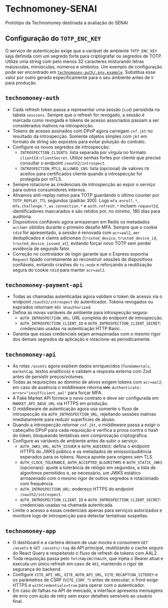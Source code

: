 # Technomoney-SENAI
Protótipo da Technomoney destinada a avaliação do SENAI

## Configuração do `TOTP_ENC_KEY`

O serviço de autenticação exige que a variável de ambiente `TOTP_ENC_KEY` seja
definida com um segredo forte para criptografar os segredos de TOTP. Utilize uma
string com pelo menos 32 caracteres misturando letras maiúsculas, minúsculas,
números e símbolos. Um exemplo de configuração pode ser encontrado em
[`technomoney-auth/.env.example`](technomoney-auth/.env.example). Substitua esse
valor por outro gerado especificamente para o seu ambiente antes de ir para
produção.

## `technomoney-auth`

- Cada refresh token passa a representar uma sessão (`sid`) persistida na tabela
  `sessions`. Sempre que o refresh for revogado, a sessão é marcada como
  revogada e tokens de acesso associados passam a ser considerados inativos na
  introspecção.
- Tokens de acesso assinados com DPoP agora carregam `cnf.jkt` no resultado da
  introspecção. Somente objetos simples com `jkt` em formato de string são
  expostos para evitar poluição do contrato.
- Configure os novos segredos de introspecção:
  - `INTROSPECTION_CLIENTS`: lista separada por vírgula no formato
    `clientId:clientSecret`. Utilize senhas fortes por cliente que precise
    consultar o endpoint `/oauth2/introspect`.
  - `INTROSPECTION_MTLS_ALLOWED_CNS`: lista (opcional) de valores `CN` aceitos
    para certificados cliente quando a introspecção for protegida por mTLS.
- Sempre rotacione as credenciais de introspecção ao expor o serviço para outros
  consumidores internos.
- Ativamos anti-replay nativo para TOTP guardando o último counter por `TOTP_REPLAY_TTL`
  segundos (padrão 300). Logs `mfa.enroll.*`, `mfa.challenge.*`, `ws.connection.*`
  e `auth.refresh.*` incluem `requestId`, identificadores mascarados e são
  retidos por, no mínimo, 180 dias para auditoria.
- Dispositivos confiáveis agora armazenam em Redis os metadados `acr`/`amr`
  obtidos durante o primeiro desafio MFA. Sempre que o cookie `tdid` for
  apresentado, a sessão é renovada com `acr=aal2`, `amr` deduplicados e claims
  adicionais (`trusted_device`, `trusted_device_id`, `trusted_device_issued_at`),
  evitando forçar novo TOTP sem perder evidência de segundo fator.
- Correção no controlador de login garante que o Express exponha `Request`
  tipado corretamente ao reconstruir sessões de dispositivos confiáveis, evitando
  crashes do `ts-node` e reforçando a reutilização segura do cookie `tdid` para
  manter `acr=aal2`.


## `technomoney-payment-api`

- Todas as chamadas autenticadas agora validam o token de acesso via o endpoint
  `/oauth2/introspect` do autenticador. Tokens revogados ou expirados retornam
  `401 Unauthorized`.
- Defina as novas variáveis de ambiente para introspecção segura:
  - `AUTH_INTROSPECTION_URL`: URL completa do endpoint de introspecção.
  - `AUTH_INTROSPECTION_CLIENT_ID` e `AUTH_INTROSPECTION_CLIENT_SECRET`:
    credenciais usadas na autenticação HTTP Basic.
- Garanta que essas credenciais sejam armazenadas com o mesmo rigor dos demais
  segredos da aplicação e rotacione-as periodicamente.

## `technomoney-api`


- As rotas `/assets` agora expõem dados enriquecidos (`fundamentals`, `marketCap`, textos analíticos) e validam a resposta externa com Zod antes de persistir preços/volumes.
- Todas as requisições ao domínio de ativos exigem tokens com `acr=aal2`; em caso de ausência o middleware retorna `WWW-Authenticate: error="insufficient_aal"` para forçar MFA.
- A Fake Market API fornece o novo contrato e deve ser configurada em `MARKET_API_BASE_URL` via HTTPS em produção.
- O middleware de autenticação agora usa somente o fluxo de introspecção via
  `AUTH_INTROSPECTION_URL`, rejeitando sessões inativas imediatamente para
  reduzir superfícies de abuso.
- Quando a introspecção retornar `cnf.jkt`, o middleware passa a exigir o
  cabeçalho DPoP para cada requisição e verifica a prova contra o hash do token,
  bloqueando tentativas sem comprovação criptográfica.
- Configure as variáveis de ambiente antes de subir o serviço:
  - `AUTH_JWKS_URL`, `AUTH_ISSUER` e `AUTH_AUDIENCE`: defina o endpoint HTTPS
    do JWKS público e os metadados de emissor/audiência esperados para os
    tokens. Nunca aponte para origens sem TLS.
  - `AUTH_CLOCK_TOLERANCE`, `AUTH_ACCEPTED_ALGORITHMS` e `AUTH_STATIC_JWKS`
    (opcionais): ajuste a tolerância de relógio em segundos, a lista de
    algoritmos permitidos e, se necessário, um JWKS estático armazenado com o
    mesmo rigor de outros segredos e rotacionado com frequência.
  - `AUTH_INTROSPECTION_URL`: endereço HTTPS do endpoint `/oauth2/introspect`.
  - `AUTH_INTROSPECTION_CLIENT_ID` e `AUTH_INTROSPECTION_CLIENT_SECRET`:
    credenciais usadas na chamada autenticada.
- Limite o acesso a essas credenciais apenas para serviços autorizados e
  monitore logs de introspecção para detectar tentativas suspeitas.

## `technomoney-app`

- O dashboard e a carteira deixam de usar mocks e consomem `GET /assets` e
  `GET /assets/:tag` da API principal, reutilizando o cache seguro do React
  Query e respeitando o fluxo de refresh de tokens com AAL2.
- Toda requisição passa pelo `fetchApiWithAuth`, que injeta o Bearer atual e
  executa um único refresh em caso de `401`, mantendo o rigor de segurança do
  backend.
- Configure `VITE_API_URL`, `VITE_AUTH_API_URL`, `VITE_RECAPTCHA_SITEKEY` e os
  parâmetros de CSRF (`VITE_CSRF_*`) antes de executar; o front exige HTTPS e
  `withCredentials=true` para operar com o autenticador.
- Em caso de falhas na API de mercado, a interface apresenta mensagens de erro
  com ação de retry sem expor detalhes sensíveis ao usuário final.
